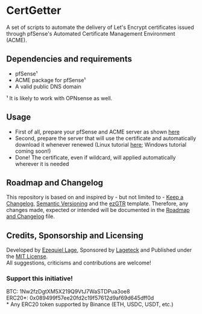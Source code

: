 
# CertGetter

A set of scripts to automate the delivery of Let's Encrypt certificates issued through pfSense's Automated Certificate Management Environment (ACME).

## Dependencies and requirements

- pfSense¹
- ACME package for pfSense¹
- A valid public DNS domain

¹ It is likely to work with OPNsense as well.

## Usage

- First of all, prepare your pfSense and ACME server as shown [here](./docs/pfsense-acme-tutorial.md)
- Second, prepare the server that will use the certificate and automatically download it whenever renewed (Linux tutorial [here](./docs/linux-like-tutorial.md); Windows tutorial coming soon!)
- Done! The certificate, even if wildcard, will applied automatically wherever it is needed

## Roadmap and Changelog

This repository is based on and inspired by - but not limited to - [Keep a Changelog](https://keepachangelog.com/), [Semantic Versioning](https://semver.org/) and the [ezGTR](https://github.com/ezlage/ezGTR) template. Therefore, any changes made, expected or intended will be documented in the [Roadmap and Changelog](./RMAP_CLOG.md) file.  

## Credits, Sponsorship and Licensing

Developed by [Ezequiel Lage](https://github.com/ezlage), Sponsored by [Lageteck](https://lageteck.com) and Published under the [MIT License](./LICENSE.txt).  
All suggestions, criticisms and contributions are welcome!  

### Support this initiative!

BTC: 1Nw2fzDgtXM5X219Q9VtJ7WaSTDPua3oe8  
ERC20*: 0x089499f57ee20fd2c19f57612d9af69d645dff0d  
\* Any ERC20 token supported by Binance (ETH, USDC, USDT, etc.)  